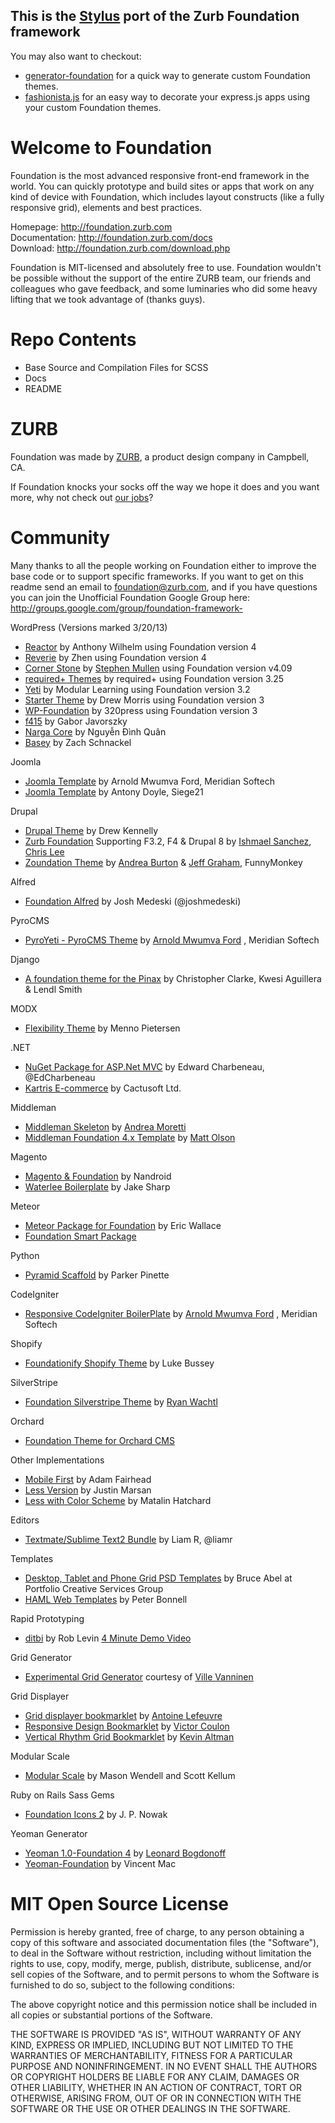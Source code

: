 
## This is the [Stylus](https://github.com/learnboost/stylus) port of the Zurb Foundation framework
You may also want to checkout:

* [generator-foundation](https://github.com/blai/generator-foundation) for a quick way to generate custom Foundation themes.
* [fashionista.js](https://github.com/blai/fashionista) for an easy way to decorate your express.js apps using your custom Foundation themes.

Welcome to Foundation
=====================

Foundation is the most advanced responsive front-end framework in the world. You can quickly prototype and build sites or apps that work on any kind of device with Foundation, which includes layout constructs (like a fully responsive grid), elements and best practices.

Homepage:      http://foundation.zurb.com<br />
Documentation: http://foundation.zurb.com/docs<br />
Download:      http://foundation.zurb.com/download.php

Foundation is MIT-licensed and absolutely free to use. Foundation wouldn't be possible without the support of the entire ZURB team, our friends and colleagues who gave feedback, and some luminaries who did some heavy lifting that we took advantage of (thanks guys).

Repo Contents
=============

* Base Source and Compilation Files for SCSS
* Docs
* README

ZURB
====

Foundation was made by [ZURB](http://www.zurb.com), a product design company in Campbell, CA.

If Foundation knocks your socks off the way we hope it does and you want more, why not check out [our jobs](http://www.zurb.com/talent)?

Community
=========

Many thanks to all the people working on Foundation either to improve the base code or to support specific frameworks. If you want to get on this readme send an email to foundation@zurb.com, and if you have questions you can join the Unofficial Foundation Google Group here: http://groups.google.com/group/foundation-framework-

WordPress (Versions marked 3/20/13)

* [Reactor](https://github.com/awtheme/reactor) by Anthony Wilhelm using Foundation version 4
* [Reverie](http://themefortress.com/reverie/) by Zhen using Foundation version 4
* [Corner Stone](https://github.com/thewirelessguy/cornerstone) by [Stephen Mullen](https://twitter.com/wirelessguyuk) using Foundation version v4.09
* [required+ Themes](http://themes.required.ch/) by required+ using Foundation version 3.25
* [Yeti](https://github.com/modlearning/Yeti) by Modular Learning using Foundation version 3.2
* [Starter Theme](https://github.com/drewsymo/Foundation) by Drew Morris using Foundation version 3
* [WP-Foundation](http://320press.com/wp-foundation/features/) by 320press using Foundation version 3
* [f415](https://github.com/javorszky/f415) by Gabor Javorszky
* [Narga Core](https://github.com/Narga/narga-core) by Nguyễn Đình Quân
* [Basey](https://github.com/zslabs/basey-theme) by Zach Schnackel 

Joomla

* [Joomla Template](https://github.com/meridiansoftech/joomla_foundation_template) by Arnold Mwumva Ford, Meridian Softech
* [Joomla Template](https://github.com/antonydoyle/siegeengine2) by Antony Doyle, Siege21

Drupal

* [Drupal Theme](https://github.com/drewkennelly/foundation7) by Drew Kennelly
* [Zurb Foundation](http://drupal.org/project/zurb-foundation) Supporting F3.2, F4 & Drupal 8  by [Ishmael Sanchez](http://ishmaelsanchez.com), [Chris Lee](http://hire.chrisjlee.net)
* [Zoundation Theme](http://drupal.org/project/zoundation) by [Andrea Burton](https://twitter.com/andreaburton) & [Jeff Graham](https://twitter.com/jgraham909), FunnyMonkey

Alfred

* [Foundation Alfred](https://github.com/joshmedeski/foundation-alfred) by Josh Medeski (@joshmedeski)

PyroCMS

* [PyroYeti - PyroCMS Theme](https://github.com/pyrosuit/PyroYeti) by [Arnold Mwumva Ford](https://twitter.com/fordarnold) , Meridian Softech

Django

* [A foundation theme for the Pinax](http://pypi.python.org/pypi/pinax-theme-foundation) by Christopher Clarke, Kwesi Aguillera & Lendl Smith

MODX

* [Flexibility Theme](http://flexibilitymodx.com/) by Menno Pietersen

.NET

* [NuGet Package for ASP.Net MVC](http://www.nuget.org/packages/Foundation3_MVC4) by Edward Charbeneau, @EdCharbeneau
* [Kartris E-commerce](http://www.kartris.com/) by Cactusoft Ltd.

Middleman

* [Middleman Skeleton](https://github.com/axyz/middleman-zurb-foundation) by [Andrea Moretti](https://twitter.com/axyz)
* [Middleman Foundation 4.x Template](https://github.com/mattolson/middleman-zurb-template) by [Matt Olson](http://mattolson.com)

Magento

* [Magento & Foundation](https://github.com/nandroid/MagentoFoundation) by Nandroid
* [Waterlee Boilerplate](https://github.com/zeljkoprsa/waterlee-boilerplate) by Jake Sharp

Meteor

* [Meteor Package for Foundation](https://atmosphere.meteor.com/package/foundation) by Eric Wallace
* [Foundation Smart Package](https://atmosphere.meteor.com/package/zurb-foundation)

Python

* [Pyramid Scaffold](https://github.com/ppinette/pyramid_foundation) by Parker Pinette

CodeIgniter

* [Responsive CodeIgniter BoilerPlate](https://github.com/meridiansoftech/meridian_ci_codebase) by [Arnold Mwumva Ford](https://twitter.com/fordarnold) , Meridian Softech

Shopify

* [Foundationify Shopify Theme](https://github.com/lukebussey/foundationify) by Luke Bussey

SilverStripe

* [Foundation Silverstripe Theme](https://github.com/ryanwachtl/silverstripe-foundation) by [Ryan Wachtl](https://github.com/ryanwachtl)

Orchard

  * [Foundation Theme for Orchard CMS](https://foundationorchardcms.codeplex.com/)

Other Implementations

* [Mobile First](https://github.com/adamfairhead/mobile-first-foundation) by Adam Fairhead
* [Less Version](https://github.com/justinmarsan/FoundationLess) by Justin Marsan
* [Less with Color Scheme](https://github.com/matalin/FoundationLess) by Matalin Hatchard

Editors

* [Textmate/Sublime Text2 Bundle](https://github.com/liamr/Zurb-Foundation-Textmate-Bundle) by Liam R, @liamr

Templates

* [Desktop, Tablet and Phone Grid PSD Templates](http://foundation.zurb.com/files/foundation-psd-templates.zip ) by Bruce Abel at Portfolio Creative Services Group
* [HAML Web Templates](https://github.com/pbonnell/foundation_templates_haml) by Peter Bonnell

Rapid Prototyping

* [ditbi](https://github.com/roblevintennis/ditbi) by Rob Levin [4 Minute Demo Video](http://www.youtube.com/watch?v=ERgFCJFpq5E)

Grid Generator

* [Experimental Grid Generator](http://www.gridlover.net/foundation/) courtesy of [Ville Vanninen](http://foolproof.me)

Grid Displayer

* [Grid displayer bookmarklet](http://alefeuvre.github.com/foundation-grid-displayer/) by [Antoine Lefeuvre](http://twitter.com/jiraisurfer)
* [Responsive Design Bookmarklet](http://responsive.victorcoulon.fr/) by [Victor Coulon](https://twitter.com/_victa)
* [Vertical Rhythm Grid Bookmarklet](http://gridwax.gs/) by [Kevin Altman](http://twitter.com/itg)

Modular Scale

* [Modular Scale](https://github.com/scottkellum/modular-scale) by Mason Wendell and Scott Kellum

Ruby on Rails Sass Gems

* [Foundation Icons 2](https://github.com/zaiste/foundation-icons-sass-rails) by J. P. Nowak

Yeoman Generator

* [Yeoman 1.0-Foundation 4](https://github.com/lkbgift/foundation4-yeoman) by [Leonard Bogdonoff](http://twitter.com/lkbcc)
* [Yeoman-Foundation](https://npmjs.org/package/yeoman-foundation) by Vincent Mac

MIT Open Source License
=======================

Permission is hereby granted, free of charge, to any person obtaining a copy of this software and associated documentation files (the "Software"), to deal in the Software without restriction, including without limitation the rights to use, copy, modify, merge, publish, distribute, sublicense, and/or sell copies of the Software, and to permit persons to whom the Software is furnished to do so, subject to the following conditions:

The above copyright notice and this permission notice shall be included in all copies or substantial portions of the Software.

THE SOFTWARE IS PROVIDED "AS IS", WITHOUT WARRANTY OF ANY KIND, EXPRESS OR IMPLIED, INCLUDING BUT NOT LIMITED TO THE WARRANTIES OF MERCHANTABILITY, FITNESS FOR A PARTICULAR PURPOSE AND NONINFRINGEMENT. IN NO EVENT SHALL THE AUTHORS OR COPYRIGHT HOLDERS BE LIABLE FOR ANY CLAIM, DAMAGES OR OTHER LIABILITY, WHETHER IN AN ACTION OF CONTRACT, TORT OR OTHERWISE, ARISING FROM, OUT OF OR IN CONNECTION WITH THE SOFTWARE OR THE USE OR OTHER DEALINGS IN THE SOFTWARE.
